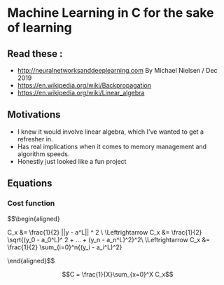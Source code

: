 # Machine Learning in C for the sake of learning

## Read these : 

* http://neuralnetworksanddeeplearning.com By Michael Nielsen / Dec 2019
* https://en.wikipedia.org/wiki/Backpropagation
* https://en.wikipedia.org/wiki/Linear_algebra


## Motivations

* I knew it would involve linear algebra, which I've wanted to get a refresher in. 
* Has real implications when it comes to memory management and algorithm speeds.
* Honestly just looked like a fun project

## Equations

### Cost function

$$\begin{aligned}

C_x &= \frac{1}{2} ||y - a^L|| ^ 2 \\
\Leftrightarrow C_x &= \frac{1}{2} \sqrt{(y_0 - a_0^L)^ 2 + ... + (y_n - a_n^L)^2}^2\\
\Leftrightarrow C_x &= \frac{1}{2} \sum_{i=0}^n{(y_i - a_i^L)^2}

\end{aligned}$$


$$C = \frac{1}{X}\sum_{x=0}^X C_x$$
